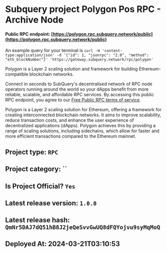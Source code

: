 # Subquery project Polygon Pos RPC - Archive Node
####  Public RPC endpoint: [https://polygon.rpc.subquery.network/public](https://polygon.rpc.subquery.network/public)

An example query for your terminal is `curl -H 'content-type:application/json' -d '{"id": 1, "jsonrpc": "2.0", "method": "eth_blockNumber"}' 'https://gateway.subquery.network/rpc/polygon'`

Polygon is a Layer 2 scaling solution and framework for building Ethereum-compatible blockchain networks.

Connect in seconds to SubQuery's decentralised network of RPC node operators running around the world so your dApps benefit from more reliable, scalable, and affordable RPC services. By accessing this public RPC endpoint, you agree to our [Free Public RPC terms of service](https://subquery.foundation/public-rpc-terms).

Polygon is a Layer 2 scaling solution for Ethereum, offering a framework for creating interconnected blockchain networks. It aims to improve scalability, reduce transaction costs, and enhance the user experience of decentralized applications (dApps). Polygon achieves this by providing a range of scaling solutions, including sidechains, which allow for faster and more efficient transactions compared to the Ethereum mainnet.

## Project type: `RPC`

## Project category: ``

## Is Project Official? `Yes`

## Latest release version: `1.0.0`

## Latest release hash: `QmNr5DAJ7dQ51hB8J2jeQeSvvGwUQ8dFQYojvu9syMqMoQ`

## Deployed At: 2024-03-21T03:10:53